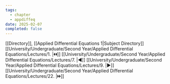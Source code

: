 ```yaml
---
tags:
  - chapter
  - appdiffeq
date: 2025-02-07
completed: false
---
```

[[Directory]], [[Applied Differential Equations 1|Subject Directory]]
[[University/Undergraduate/Second Year/Applied Differential Equations/Lectures/1. |🞀🞀]] [[University/Undergraduate/Second Year/Applied Differential Equations/Lectures/7. |◀]] [[University/Undergraduate/Second Year/Applied Differential Equations/Lectures/9. |▶]] [[University/Undergraduate/Second Year/Applied Differential Equations/Lectures/22. |🞂🞂]]
# 
## 
### 